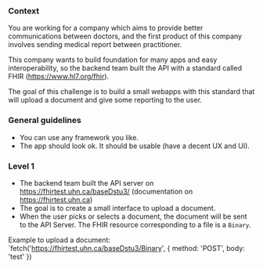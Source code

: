 ### Context

You are working for a company which aims to provide better communications between doctors, and the first product of this company involves sending medical report between practitioner.

This company wants to build foundation for many apps and easy interoperability, so the backend team built the API with a standard called FHIR (https://www.hl7.org/fhir).

The goal of this challenge is to build a small webapps with this standard that will upload a document and give some reporting to the user.

### General guidelines 

* You can use any framework you like.
* The app should look ok. It should be usable (have a decent UX and UI).

### Level 1

* The backend team built the API server on https://fhirtest.uhn.ca/baseDstu3/ (documentation on https://fhirtest.uhn.ca)
* The goal is to create a small interface to upload a document.
* When the user picks or selects a document, the document will be sent to the API Server. The FHIR resource corresponding to a file is a `Binary`.  

Example to upload a document: `fetch('https://fhirtest.uhn.ca/baseDstu3/Binary', { method: 'POST', body: 'test' })

